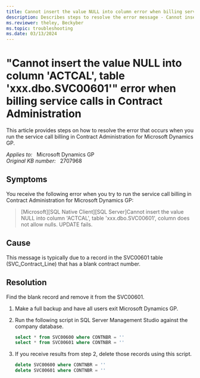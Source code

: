 ```yaml
---
title: Cannot insert the value NULL into column error when billing service calls in Contract Administration
description: Describes steps to resolve the error message - Cannot insert the value NULL into column ACTCAL, table xxx.dbo.SVC00601, column does not allow nulls when you attempt to run the Service Call Billing process.
ms.reviewer: theley, Beckyber
ms.topic: troubleshooting
ms.date: 03/13/2024
---
```

# "Cannot insert the value NULL into column 'ACTCAL', table 'xxx.dbo.SVC00601'" error when billing service calls in Contract Administration

This article provides steps on how to resolve the error that occurs when you run the service call billing in Contract Administration for Microsoft Dynamics GP.

_Applies to:_ &nbsp; Microsoft Dynamics GP  
_Original KB number:_ &nbsp; 2707968

## Symptoms

You receive the following error when you try to run the service call billing in Contract Administration for Microsoft Dynamics GP:

> [Microsoft][SQL Native Client][SQL Server]Cannot insert the value NULL into column 'ACTCAL', table 'xxx.dbo.SVC00601', column does not allow nulls. UPDATE fails.

## Cause

This message is typically due to a record in the SVC00601 table (SVC_Contract_Line) that has a blank contract number.

## Resolution

Find the blank record and remove it from the SVC00601.

1. Make a full backup and have all users exit Microsoft Dynamics GP.
2. Run the following script in SQL Server Management Studio against the company database.

    ```sql
    select * from SVC00600 where CONTNBR = ''
    select * from SVC00601 where CONTNBR = ''
    ```

3. If you receive results from step 2, delete those records using this script.

    ```sql
    delete SVC00600 where CONTNBR = ''
    delete SVC00601 where CONTNBR = ''
    ```
